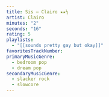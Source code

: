 ```yaml
---
title: Sis — Clairo ★★½
artist: Clairo
minutes: "2"
seconds: "16"
rating: 5
playlists:
  - "[[sounds pretty gay but okay]]"
favoritesTrackNumber:
primaryMusicGenre:
  - bedroom pop
  - dream pop
secondaryMusicGenre:
  - slacker rock
  - slowcore
---
```

